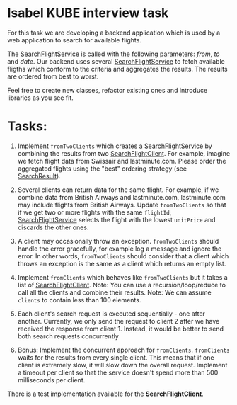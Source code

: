 # Isabel KUBE interview task

For this task we are developing a backend application
which is used by a web application to search for available flights.

The [SearchFlightService](src/main/java/eu/isabel/interview/task1/SearchFlightService.java) is called with the following
parameters: *from*, *to* and *date*.
Our backend uses several [SearchFlightService](src/main/java/eu/isabel/interview/task1/SearchFlightClient.java) to fetch
available fligths which conform to the criteria and aggregates the results. The results are ordered from best to worst.

Feel free to create new classes, refactor existing ones and introduce libraries as you see fit.

# Tasks:
1. Implement `fromTwoClients` which creates a
   [SearchFlightService](src/main/java/eu/isabel/interview/task1/SearchFlightService.java) by combining the results
   from two [SearchFlightClient](src/main/java/eu/isabel/interview/task1/SearchFlightClient.java).
   For example, imagine we fetch flight data from Swissair and lastminute.com.
   Please order the aggregated flights using the "best" ordering strategy
   (see [SearchResult](src/main/java/eu/isabel/interview/task1/SearchResult.java)).

2. Several clients can return data for the same flight. For example, if we combine data
   from British Airways and lastminute.com, lastminute.com may include flights from British Airways.
   Update `fromTwoClients` so that if we get two or more flights with the same `flightId`,
   [SearchFlightService](src/main/java/eu/isabel/interview/task1/SearchFlightService.java)
   selects the flight with the lowest `unitPrice` and discards the other ones.

3. A client may occasionally throw an exception. `fromTwoClients` should
   handle the error gracefully, for example log a message and ignore the error.
   In other words, `fromTwoClients` should consider that a client which throws an exception
   is the same as a client which returns an empty list.

4. Implement `fromClients` which behaves like `fromTwoClients` but it takes a list of
   [SearchFlightClient](src/main/java/eu/isabel/interview/task1/SearchFlightClient.java).
   Note: You can use a recursion/loop/reduce to call all the clients and combine their results.
   Note: We can assume `clients` to contain less than 100 elements.

5. Each client's search request is executed sequentially - one after another.
   Currently, we only send the request to client 2 after we have received the response from client 1.
   Instead, it would be better to send both search requests concurrently

7. Bonus:
   Implement the concurrent approach for `fromClients`.
   `fromClients` waits for the results from every single client. This means that
   if one client is extremely slow, it will slow down the overall request.
   Implement a timeout per client so that the service doesn't spend more than
   500 milliseconds per client.

There is a test implementation available for the **SearchFlightClient**.